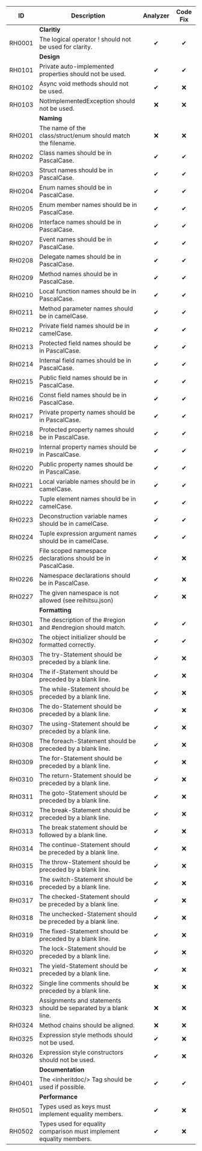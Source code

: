 ﻿| ID     | Description                                                         | Analyzer | Code Fix |
|--------|---------------------------------------------------------------------|:--------:|:--------:|
|        | **Claritiy**                                                        |          |          |
| RH0001 | The logical operator ! should not be used for clarity.              | &#10004; | &#10004; |
|        | **Design**                                                          |          |          |         
| RH0101 | Private auto-implemented properties should not be used.             | &#10004; | &#10004; |
| RH0102 | Async void methods should not be used.                              | &#10004; | &#10060; |
| RH0103 | NotImplementedException should not be used.                         | &#10060; | &#10060; |
|        | **Naming**                                                          |          |          |
| RH0201 | The name of the class/struct/enum should match the filename.        | &#10060; | &#10060; |
| RH0202 | Class names should be in PascalCase.                                | &#10004; | &#10004; |
| RH0203 | Struct names should be in PascalCase.                               | &#10004; | &#10004; |
| RH0204 | Enum names should be in PascalCase.                                 | &#10004; | &#10004; |
| RH0205 | Enum member names should be in PascalCase.                          | &#10004; | &#10004; |
| RH0206 | Interface names should be in PascalCase.                            | &#10004; | &#10004; |
| RH0207 | Event names should be in PascalCase.                                | &#10004; | &#10004; |
| RH0208 | Delegate names should be in PascalCase.                             | &#10004; | &#10004; |
| RH0209 | Method names should be in PascalCase.                               | &#10004; | &#10004; |
| RH0210 | Local function names should be in PascalCase.                       | &#10004; | &#10004; |
| RH0211 | Method parameter names should be in camelCase.                      | &#10004; | &#10004; |
| RH0212 | Private field names should be in camelCase.                         | &#10004; | &#10004; |
| RH0213 | Protected field names should be in PascalCase.                      | &#10004; | &#10004; |
| RH0214 | Internal field names should be in PascalCase.                       | &#10004; | &#10004; |
| RH0215 | Public field names should be in PascalCase.                         | &#10004; | &#10004; |
| RH0216 | Const field names should be in PascalCase.                          | &#10004; | &#10004; |
| RH0217 | Private property names should be in PascalCase.                     | &#10004; | &#10004; |
| RH0218 | Protected property names should be in PascalCase.                   | &#10004; | &#10004; |
| RH0219 | Internal property names should be in PascalCase.                    | &#10004; | &#10004; |
| RH0220 | Public property names should be in PascalCase.                      | &#10004; | &#10004; |
| RH0221 | Local variable names should be in camelCase.                        | &#10004; | &#10004; |
| RH0222 | Tuple element names should be in camelCase.                         | &#10004; | &#10004; |
| RH0223 | Deconstruction variable names should be in camelCase.               | &#10004; | &#10004; |
| RH0224 | Tuple expression argument names should be in camelCase.             | &#10004; | &#10004; |
| RH0225 | File scoped namespace declarations should be in PascalCase.         | &#10004; | &#10060; |
| RH0226 | Namespace declarations should be in PascalCase.                     | &#10004; | &#10060; |
| RH0227 | The given namespace is not allowed (see reihitsu.json)              | &#10004; | &#10060; |
|        | **Formatting**                                                      |          |          |
| RH0301 | The description of the #region and #endregion should match.         | &#10004; | &#10004; |
| RH0302 | The object initializer should be formatted correctly.               | &#10004; | &#10004; |
| RH0303 | The try-Statement should be preceded by a blank line.               | &#10004; | &#10060; |
| RH0304 | The if-Statement should be preceded by a blank line.                | &#10004; | &#10060; |
| RH0305 | The while-Statement should be preceded by a blank line.             | &#10004; | &#10060; |
| RH0306 | The do-Statement should be preceded by a blank line.                | &#10004; | &#10060; |
| RH0307 | The using-Statement should be preceded by a blank line.             | &#10004; | &#10060; |
| RH0308 | The foreach-Statement should be preceded by a blank line.           | &#10004; | &#10060; |
| RH0309 | The for-Statement should be preceded by a blank line.               | &#10004; | &#10060; |
| RH0310 | The return-Statement should be preceded by a blank line.            | &#10004; | &#10060; |
| RH0311 | The goto-Statement should be preceded by a blank line.              | &#10004; | &#10060; |
| RH0312 | The break-Statement should be preceded by a blank line.             | &#10004; | &#10060; |
| RH0313 | The break statement should be followed by a blank line.             | &#10004; | &#10060; |
| RH0314 | The continue-Statement should be preceded by a blank line.          | &#10004; | &#10060; |
| RH0315 | The throw-Statement should be preceded by a blank line.             | &#10004; | &#10060; |
| RH0316 | The switch-Statement should be preceded by a blank line.            | &#10004; | &#10060; |
| RH0317 | The checked-Statement should be preceded by a blank line.           | &#10004; | &#10060; |
| RH0318 | The unchecked-Statement should be preceded by a blank line.         | &#10004; | &#10060; |
| RH0319 | The fixed-Statement should be preceded by a blank line.             | &#10004; | &#10060; |
| RH0320 | The lock-Statement should be preceded by a blank line.              | &#10004; | &#10060; |
| RH0321 | The yield-Statement should be preceded by a blank line.             | &#10004; | &#10060; |
| RH0322 | Single line comments should be preceded by a blank line.            | &#10060; | &#10060; |
| RH0323 | Assignments and statements should be separated by a blank line.     | &#10060; | &#10060; |
| RH0324 | Method chains should be aligned.                                    | &#10060; | &#10060; |
| RH0325 | Expression style methods should not be used.                        | &#10004; | &#10060; |
| RH0326 | Expression style constructors should not be used.                   | &#10004; | &#10060; |
|        | **Documentation**                                                   |          |          |
| RH0401 | The \<inheritdoc/> Tag should be used if possible.                  | &#10004; | &#10004; |
|        | **Performance**                                                     |          |          |
| RH0501 | Types used as keys must implement equality members.                 | &#10004; | &#10060; |
| RH0502 | Types used for equality comparison must implement equality members. | &#10004; | &#10060; |